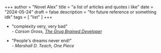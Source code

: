 +++
author = "Novel Alex"
title = "a list of articles and quotes i like"
date = "2024-05-24"
draft = false
description = "for future reference or something idk"
tags = [
    "list"
]
+++

- "complexity very, very bad" <br>
*\- Carson Gross, [The Grug Brained Developer](https://grugbrain.dev/)*

- "People's dreams never end!" <br>
*\- Marshall D. Teach, One Piece*

